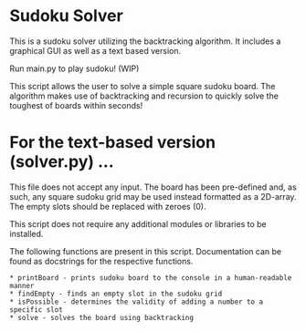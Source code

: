 # Sudoku Solver
This is a sudoku solver utilizing the backtracking algorithm. It includes a graphical GUI as well as a text based version.

Run main.py to play sudoku! (WIP)

This script allows the user to solve a simple square sudoku board.
The algorithm makes use of backtracking and recursion to quickly solve
the toughest of boards within seconds!

# For the text-based version (solver.py) ...
This file does not accept any input. The board has been pre-defined and,
as such, any square sudoku grid may be used instead formatted as a 2D-array.
The empty slots should be replaced with zeroes (0).

This script does not require any additional modules or libraries to be installed.

The following functions are present in this script. Documentation
can be found as docstrings for the respective functions.

    * printBoard - prints sudoku board to the console in a human-readable manner
    * findEmpty - finds an empty slot in the sudoku grid
    * isPossible - determines the validity of adding a number to a specific slot
    * solve - solves the board using backtracking

